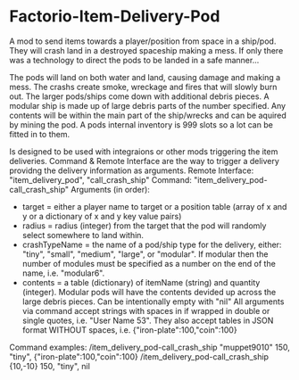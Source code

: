 # Factorio-Item-Delivery-Pod

A mod to send items towards a player/position from space in a ship/pod. They will crash land in a destroyed spaceship making a mess.
If only there was a technology to direct the pods to be landed in a safe manner...

The pods will land on both water and land, causing damage and making a mess. The crashs create smoke, wreckage and fires that will slowly burn out. The larger pods/ships come down with additional debris pieces.
A modular ship is made up of large debris parts of the number specified. Any contents will be within the main part of the ship/wrecks and can be aquired by mining the pod. A pods internal inventory is 999 slots so a lot can be fitted in to them.

Is designed to be used with integraions or other mods triggering the item deliveries.
Command & Remote Interface are the way to trigger a delivery providng the delivery information as arguments.
Remote Interface: "item_delivery_pod", "call_crash_ship"
Command: "item_delivery_pod-call_crash_ship"
Arguments (in order):
 - target = either a player name to target or a position table (array of x and y or a dictionary of x and y key value pairs)
 - radius = radius (integer) from the target that the pod will randomly select somewhere to land within.
 - crashTypeName = the name of a pod/ship type for the delivery, either: "tiny", "small", "medium", "large", or "modular". If modular then the number of modules must be specified as a number on the end of the name, i.e. "modular6".
 - contents = a table (dictionary) of itemName (string) and quantity (integer). Modular pods will have the contents devided up across the large debris pieces. Can be intentionally empty with "nil"
All arguments via command accept strings with spaces in if wrapped in double or single quotes, i.e. "User Name 53". They also accept tables in JSON format WITHOUT spaces, i.e. {"iron-plate":100,"coin":100}

Command examples:
/item_delivery_pod-call_crash_ship "muppet9010" 150, "tiny", {"iron-plate":100,"coin":100}
/item_delivery_pod-call_crash_ship {10,-10} 150, "tiny", nil